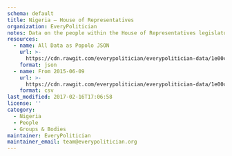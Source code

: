 ```yaml
---
schema: default
title: Nigeria — House of Representatives
organization: EveryPolitician
notes: Data on the people within the House of Representatives legislature of Nigeria.
resources:
  - name: All Data as Popolo JSON
    url: >-
      https://cdn.rawgit.com/everypolitician/everypolitician-data/1e00ca8737d7866ddd55f54c758e50d606e66659/data/Nigeria/Representatives/ep-popolo-v1.0.json
    format: json
  - name: From 2015-06-09
    url: >-
      https://cdn.rawgit.com/everypolitician/everypolitician-data/1e00ca8737d7866ddd55f54c758e50d606e66659/data/Nigeria/Representatives/term-8.csv
    format: csv
last_modified: 2017-02-16T17:06:58
license: ''
category:
  - Nigeria
  - People
  - Groups & Bodies
maintainer: EveryPolitician
maintainer_email: team@everypolitician.org
---
```

